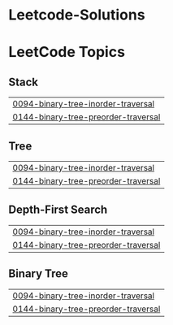 # Leetcode-Solutions
<!---LeetCode Topics Start-->
# LeetCode Topics
## Stack
|  |
| ------- |
| [0094-binary-tree-inorder-traversal](https://github.com/Ankitsingh2820/Leetcode-Solutions/tree/master/0094-binary-tree-inorder-traversal) |
| [0144-binary-tree-preorder-traversal](https://github.com/Ankitsingh2820/Leetcode-Solutions/tree/master/0144-binary-tree-preorder-traversal) |
## Tree
|  |
| ------- |
| [0094-binary-tree-inorder-traversal](https://github.com/Ankitsingh2820/Leetcode-Solutions/tree/master/0094-binary-tree-inorder-traversal) |
| [0144-binary-tree-preorder-traversal](https://github.com/Ankitsingh2820/Leetcode-Solutions/tree/master/0144-binary-tree-preorder-traversal) |
## Depth-First Search
|  |
| ------- |
| [0094-binary-tree-inorder-traversal](https://github.com/Ankitsingh2820/Leetcode-Solutions/tree/master/0094-binary-tree-inorder-traversal) |
| [0144-binary-tree-preorder-traversal](https://github.com/Ankitsingh2820/Leetcode-Solutions/tree/master/0144-binary-tree-preorder-traversal) |
## Binary Tree
|  |
| ------- |
| [0094-binary-tree-inorder-traversal](https://github.com/Ankitsingh2820/Leetcode-Solutions/tree/master/0094-binary-tree-inorder-traversal) |
| [0144-binary-tree-preorder-traversal](https://github.com/Ankitsingh2820/Leetcode-Solutions/tree/master/0144-binary-tree-preorder-traversal) |
<!---LeetCode Topics End-->